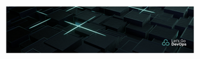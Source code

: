 [![Banner](https://github.com/letsgodevops/.github/blob/main/profile/lgd-bg.png?raw=true)](https://letsgodevops.pl/)
